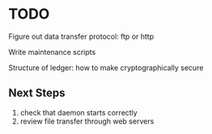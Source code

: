 # TODO

Figure out data transfer protocol: ftp or http

Write maintenance scripts

Structure of ledger: how to make cryptographically secure

## Next Steps

1. check that daemon starts correctly
2. review file transfer through web servers